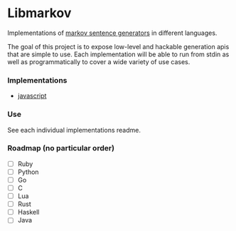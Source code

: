 # Libmarkov

Implementations of [markov sentence generators](https://en.wikipedia.org/wiki/Markov_chain#Markov_text_generators) in different languages.

The goal of this project is to expose low-level and hackable generation apis that are simple to use. Each implementation will be able to run from stdin as well as programmatically to cover a wide variety of use cases.

### Implementations
* [javascript](https://github.com/jaxgeller/libmarkov/tree/master/javascript)

### Use
See each individual implementations readme.


### Roadmap (no particular order)
- [ ] Ruby
- [ ] Python
- [ ] Go
- [ ] C
- [ ] Lua
- [ ] Rust
- [ ] Haskell
- [ ] Java
